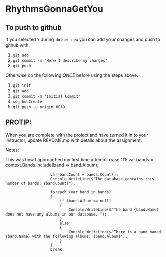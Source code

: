 # RhythmsGonnaGetYou

## To push to github

If you selected `Y` during `dotnet new` you can add your changes and push to github with:

1. `git add .`
1. `git commit -m "Here I describe my changes"`
1. `git push`

Otherwise do the following _ONCE_ before using the steps above.

1. `git init`
1. `git add .`
1. `git commit -m "Initial Commit"`
1. `sdg hubCreate`
1. `git push -u origin HEAD`

## PROTIP:

When you are complete with the project and have turned it in to your instructor, update README.md with details about the assignment.

Notes:

This was how I approached my first time attempt.
case 111:
var bands = context.Bands.Include(band => band.Album);

                        var bandCount = bands.Count();
                        Console.WriteLine($"The database contains this number of bands: {bandCount}");

                        foreach (var band in bands)
                        {
                            if (band.Album == null)
                            {
                                Console.WriteLine($"The band {band.Name} does not have any albums in our database. ");
                            }
                            else
                            {
                                Console.WriteLine($"There is a band named {band.Name} with the following albums: {band.Album}");
                            }
                        }
                        break;
